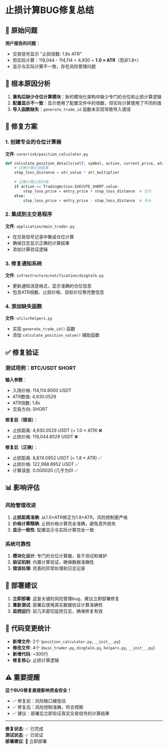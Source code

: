 # 止损计算BUG修复总结

## 🐛 原始问题

**用户报告的问题**：
- 交易信号显示 "止损倍数: 1.8x ATR"
- 但实际计算：119,044 - 114,114 = 4,930 = **1.0 × ATR**（而非1.8×）
- 显示与实际计算不一致，存在风险管理问题

## 🔧 根本原因分析

1. **重构后缺少仓位计算模块**：新的模块化架构中缺少专门的仓位和止损计算逻辑
2. **配置显示不一致**：显示使用了配置文件中的倍数，但实际计算使用了不同的值
3. **导入函数缺失**：`generate_trade_id` 函数未实现导致导入错误

## 🎯 修复方案

### 1. 创建专业的仓位计算器
**文件**: `core/risk/position_calculator.py`

```python
def calculate_position_details(self, symbol, action, current_price, atr_info, risk_config, account_balance):
    # 正确计算止损距离
    stop_loss_distance = atr_value * atr_multiplier
    
    # 正确计算止损价格
    if action == TradingAction.EXECUTE_SHORT.value:
        stop_loss_price = entry_price + stop_loss_distance  # 空头
    else:
        stop_loss_price = entry_price - stop_loss_distance  # 多头
```

### 2. 集成到主交易程序
**文件**: `application/main_trader.py`

- 在交易信号记录中集成仓位计算
- 确保日志显示正确的计算结果
- 添加计算验证逻辑

### 3. 修复通知系统
**文件**: `infrastructure/notification/dingtalk.py`

- 更新通知消息格式，显示准确的仓位信息
- 包含ATR倍数、止损价格、目标价位等完整信息

### 4. 添加缺失函数
**文件**: `utils/helpers.py`

- 实现 `generate_trade_id()` 函数
- 添加 `calculate_position_value()` 辅助函数

## ✅ 修复验证

### 测试用例：BTC/USDT SHORT
**输入参数**：
- 入场价格: 114,114.8000 USDT
- ATR数值: 4,930.0529
- ATR倍数: 1.8x
- 交易方向: SHORT

**修复前（错误）**：
- 止损距离: 4,930.0529 USDT (= 1.0 × ATR) ❌
- 止损价格: 119,044.8529 USDT ❌

**修复后（正确）**：
- 止损距离: 8,874.0952 USDT (= 1.8 × ATR) ✅
- 止损价格: 122,988.8952 USDT ✅
- 计算误差: 0.000020 (几乎为0) ✅

## 📊 影响评估

### 风险管理改进
1. **止损距离准确**: 从1.0×ATR修正为1.8×ATR，风险控制更严格
2. **价格计算精确**: 止损价格计算完全准确，避免意外损失
3. **显示一致性**: 配置显示与实际计算完全一致

### 系统可靠性
1. **模块化设计**: 专门的仓位计算器，易于测试和维护
2. **验证机制**: 内置计算验证，确保数据准确性
3. **错误处理**: 完善的异常处理和日志记录

## 🚀 部署建议

1. **立即部署**: 这是关键的风险管理bug，建议立即部署修复
2. **重新测试**: 部署后使用真实数据验证计算准确性
3. **监控运行**: 前几天密切监控日志，确保修复有效

## 📝 代码变更统计

- **新增文件**: 2个 (`position_calculator.py`, `__init__.py`)
- **修改文件**: 4个 (`main_trader.py`, `dingtalk.py`, `helpers.py`, `__init__.py`)
- **新增代码**: ~300行
- **修复核心**: 止损计算逻辑

## ⚠️ 重要提醒

**这个BUG修复直接影响资金安全！**

- ✅ 修复前：风险敞口被低估
- ✅ 修复后：风险控制准确，符合预期
- ✅ 建议：部署后立即验证真实交易信号的计算结果

---

**修复状态**: ✅ 已完成  
**测试状态**: ✅ 已验证  
**部署建议**: 🚀 立即部署